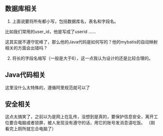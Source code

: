 ## 数据库相关

1. 上面说要将所有都小写，包括数据库名，表名和字段名。

比如我们常用的user_id，他是写成了userid ......

这其实就不遵守驼峰了，那么他的Java代码是如何写的？他的mybatis的自动映射相关的方面会出错吗？

2. 将长的字段名缩写（一般是大于6），这一点我认为设计的还是比较合理的。

## Java代码相关

这里没什么太特殊的，遵循阿里规范就可以了

## 安全相关

这点太搞笑了，之前以为是网上在乱传，没想到是真的，要保护信息安全，离开工位要合电脑或者锁屏，被人发现没有遵守的话，用它的账号发消息请吃饭。 （刚看完上厕所就忘合电脑了）